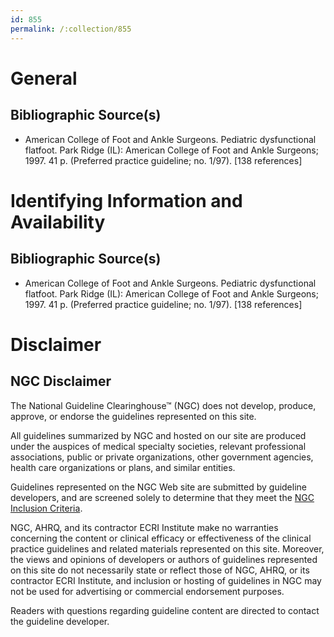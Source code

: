 ```yaml
---
id: 855
permalink: /:collection/855
---
```


# General

## Bibliographic Source(s)

- American College of Foot and Ankle Surgeons. Pediatric dysfunctional flatfoot. Park Ridge (IL): American College of Foot and Ankle Surgeons; 1997. 41 p. (Preferred practice guideline; no. 1/97). [138 references]

# Identifying Information and Availability

## Bibliographic Source(s)

- American College of Foot and Ankle Surgeons. Pediatric dysfunctional flatfoot. Park Ridge (IL): American College of Foot and Ankle Surgeons; 1997. 41 p. (Preferred practice guideline; no. 1/97). [138 references]

# Disclaimer

## NGC Disclaimer

The National Guideline Clearinghouse™ (NGC) does not develop, produce, approve, or endorse the guidelines represented on this site.

All guidelines summarized by NGC and hosted on our site are produced under the auspices of medical specialty societies, relevant professional associations, public or private organizations, other government agencies, health care organizations or plans, and similar entities.

Guidelines represented on the NGC Web site are submitted by guideline developers, and are screened solely to determine that they meet the [NGC Inclusion Criteria](/help-and-about/summaries/inclusion-criteria).

NGC, AHRQ, and its contractor ECRI Institute make no warranties concerning the content or clinical efficacy or effectiveness of the clinical practice guidelines and related materials represented on this site. Moreover, the views and opinions of developers or authors of guidelines represented on this site do not necessarily state or reflect those of NGC, AHRQ, or its contractor ECRI Institute, and inclusion or hosting of guidelines in NGC may not be used for advertising or commercial endorsement purposes.

Readers with questions regarding guideline content are directed to contact the guideline developer.

